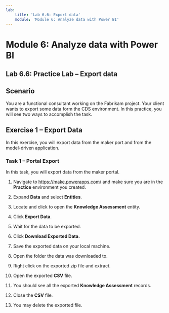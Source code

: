 ```yaml
---
lab:
    title: 'Lab 6.6: Export data'
    module: 'Module 6: Analyze data with Power BI'
---
```


Module 6: Analyze data with Power BI
=======================

## Lab 6.6: Practice Lab – Export data

Scenario
--------

You are a functional consultant working on the Fabrikam project. Your client
wants to export some data form the CDS environment. In this practice, you will
see two ways to accomplish the task.

Exercise 1 – Export Data
------------------------

In this exercise, you will export data from the maker port and from the model-driven
application.

### Task 1 – Portal Export

In this task, you will export data from the maker portal.

1.  Navigate to <https://make.powerapps.com/> and make sure you are in the **Practice** environment you created.

2.  Expand **Data** and select **Entities**.

3.  Locate and click to open the **Knowledge Assessment** entity.

4.  Click **Export Data**.

5.  Wait for the data to be exported.

6.  Click **Download Exported Data.**

7.  Save the exported data on your local machine.

8.  Open the folder the data was downloaded to.

9.  Right click on the exported zip file and extract.

10. Open the exported **CSV** file.

11. You should see all the exported **Knowledge Assessment** records.

12. Close the **CSV** file.

13. You may delete the exported file.

